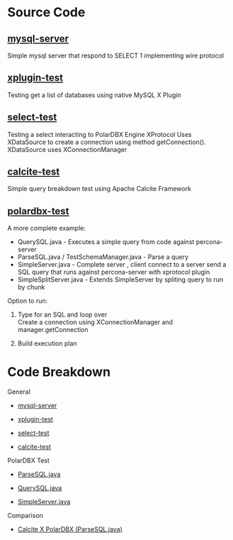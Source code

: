# Source Code

## [mysql-server](./mysql-server)

Simple mysql server that respond to SELECT 1 implementing wire protocol

## [xplugin-test](./xplugin-test)

Testing get a list of databases using native MySQL X Plugin

## [select-test](./select-test)

Testing a select interacting to PolarDBX Engine XProtocol
Uses XDataSource to create a connection using method getConnection().  
XDataSource uses XConnectionManager

## [calcite-test](./calcite-test)

Simple query breakdown test using Apache Calcite Framework

## [polardbx-test](./polardbx-test)

A more complete example:
- QuerySQL.java - Executes a simple query from code against percona-server 
- ParseSQL.java / TestSchemaManager.java - Parse a query
- SimpleServer.java - Complete server , client connect to a server send a SQL query that runs against percona-server with xprotocol plugin
- SimpleSplitServer.java - Extends SimpleServer by spliting query to run by chunk

Option to run:

1) Type for an SQL and loop over  
Create a connection using XConnectionManager and manager.getConnection

2) Build execution plan

# Code Breakdown

General

- [mysql-server](./docs/mysql-server.md)

- [xplugin-test](./docs/xplugin-test.md)

- [select-test](./docs/select-test.md)

- [calcite-test](./docs/calcite-test.md)

PolarDBX Test

- [ParseSQL.java](./docs/polardbx-test-parse.md)

- [QuerySQL.java](./docs/polardbx-test-db-query.md)

- [SimpleServer.java](./docs/polardbx-test-server.md)

Comparison

- [Calcite X PolarDBX (ParseSQL.java)](./docs/compare-sql.md)
